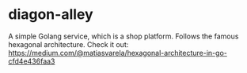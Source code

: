 # diagon-alley
A simple Golang service, which is a shop platform.
Follows the famous hexagonal architecture. Check it out: https://medium.com/@matiasvarela/hexagonal-architecture-in-go-cfd4e436faa3
